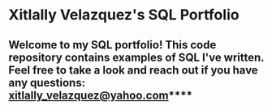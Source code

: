 # Xitlally Velazquez's SQL Portfolio

## Welcome to my SQL portfolio! This code repository contains examples of SQL I've written. Feel free to take a look and reach out if you have any questions: xitlally_velazquez@yahoo.com****
